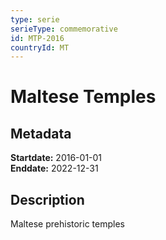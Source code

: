```yaml
---
type: serie
serieType: commemorative
id: MTP-2016
countryId: MT
---
```


# Maltese Temples

## Metadata

**Startdate:** 2016-01-01\
**Enddate:** 2022-12-31

## Description

Maltese prehistoric temples